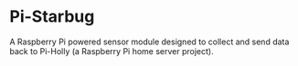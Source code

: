 Pi-Starbug
==========

A Raspberry Pi powered sensor module designed to collect and send data back to Pi-Holly (a Raspberry Pi home server project).
